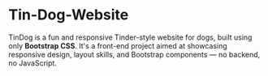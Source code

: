# Tin-Dog-Website
TinDog is a fun and responsive Tinder-style website for dogs, built using only **Bootstrap CSS**. It's a front-end project aimed at showcasing responsive design, layout skills, and Bootstrap components — no backend, no JavaScript.
